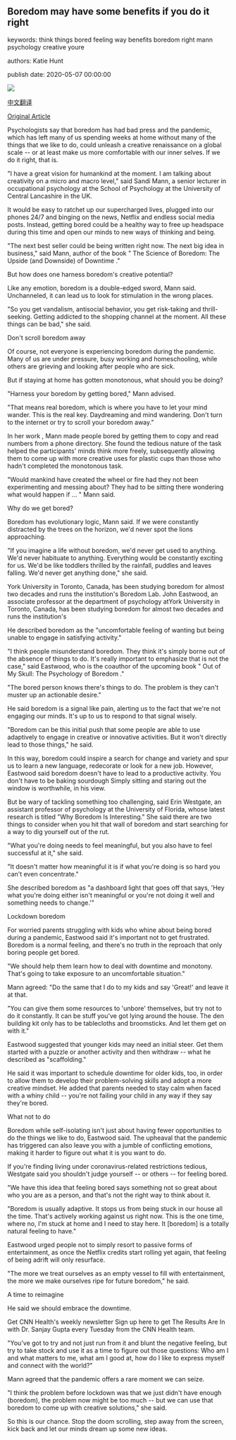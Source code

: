 ## Boredom may have some benefits if you do it right

keywords: think things bored feeling way benefits boredom right mann psychology creative youre

authors: Katie Hunt

publish date: 2020-05-07 00:00:00

![](https://cdn.cnn.com/cnnnext/dam/assets/200506124058-creativity-painting-stock-super-tease.jpg)

[中文翻译](Boredom%20may%20have%20some%20benefits%20if%20you%20do%20it%20right_zh.md)

[Original Article](https://edition.cnn.com/2020/05/07/health/boredom-benefits-quarantine-wellness/index.html)

Psychologists say that boredom has had bad press and the pandemic, which has left many of us spending weeks at home without many of the things that we like to do, could unleash a creative renaissance on a global scale -- or at least make us more comfortable with our inner selves. If we do it right, that is.

"I have a great vision for humankind at the moment. I am talking about creativity on a micro and macro level," said Sandi Mann, a senior lecturer in occupational psychology at the School of Psychology at the University of Central Lancashire in the UK.

It would be easy to ratchet up our supercharged lives, plugged into our phones 24/7 and binging on the news, Netflix and endless social media posts. Instead, getting bored could be a healthy way to free up headspace during this time and open our minds to new ways of thinking and being.

"The next best seller could be being written right now. The next big idea in business," said Mann, author of the book " The Science of Boredom: The Upside (and Downside) of Downtime ."

But how does one harness boredom's creative potential?

Like any emotion, boredom is a double-edged sword, Mann said. Unchanneled, it can lead us to look for stimulation in the wrong places.

"So you get vandalism, antisocial behavior, you get risk-taking and thrill-seeking. Getting addicted to the shopping channel at the moment. All these things can be bad," she said.

Don't scroll boredom away

Of course, not everyone is experiencing boredom during the pandemic. Many of us are under pressure, busy working and homeschooling, while others are grieving and looking after people who are sick.

But if staying at home has gotten monotonous, what should you be doing?

"Harness your boredom by getting bored," Mann advised.

"That means real boredom, which is where you have to let your mind wander. This is the real key. Daydreaming and mind wandering. Don't turn to the internet or try to scroll your boredom away."

In her work , Mann made people bored by getting them to copy and read numbers from a phone directory. She found the tedious nature of the task helped the participants' minds think more freely, subsequently allowing them to come up with more creative uses for plastic cups than those who hadn't completed the monotonous task.

"Would mankind have created the wheel or fire had they not been experimenting and messing about? They had to be sitting there wondering what would happen if ... " Mann said.

Why do we get bored?

Boredom has evolutionary logic, Mann said. If we were constantly distracted by the trees on the horizon, we'd never spot the lions approaching.

"If you imagine a life without boredom, we'd never get used to anything. We'd never habituate to anything. Everything would be constantly exciting for us. We'd be like toddlers thrilled by the rainfall, puddles and leaves falling. We'd never get anything done," she said.

York University in Toronto, Canada, has been studying boredom for almost two decades and runs the institution's Boredom Lab. John Eastwood, an associate professor at the department of psychology atYork University in Toronto, Canada, has been studying boredom for almost two decades and runs the institution's

He described boredom as the "uncomfortable feeling of wanting but being unable to engage in satisfying activity."

"I think people misunderstand boredom. They think it's simply borne out of the absence of things to do. It's really important to emphasize that is not the case," said Eastwood, who is the coauthor of the upcoming book " Out of My Skull: The Psychology of Boredom ."

"The bored person knows there's things to do. The problem is they can't muster up an actionable desire."

He said boredom is a signal like pain, alerting us to the fact that we're not engaging our minds. It's up to us to respond to that signal wisely.

"Boredom can be this initial push that some people are able to use adaptively to engage in creative or innovative activities. But it won't directly lead to those things," he said.

In this way, boredom could inspire a search for change and variety and spur us to learn a new language, redecorate or look for a new job. However, Eastwood said boredom doesn't have to lead to a productive activity. You don't have to be baking sourdough Simply sitting and staring out the window is worthwhile, in his view.

But be wary of tackling something too challenging, said Erin Westgate, an assistant professor of psychology at the University of Florida, whose latest research is titled "Why Boredom Is Interesting." She said there are two things to consider when you hit that wall of boredom and start searching for a way to dig yourself out of the rut.

"What you're doing needs to feel meaningful, but you also have to feel successful at it," she said.

"It doesn't matter how meaningful it is if what you're doing is so hard you can't even concentrate."

She described boredom as "a dashboard light that goes off that says, 'Hey what you're doing either isn't meaningful or you're not doing it well and something needs to change.'"

Lockdown boredom

For worried parents struggling with kids who whine about being bored during a pandemic, Eastwood said it's important not to get frustrated. Boredom is a normal feeling, and there's no truth in the reproach that only boring people get bored.

"We should help them learn how to deal with downtime and monotony. That's going to take exposure to an uncomfortable situation."

Mann agreed: "Do the same that I do to my kids and say 'Great\!' and leave it at that.

"You can give them some resources to 'unbore' themselves, but try not to do it constantly. It can be stuff you've got lying around the house. The den building kit only has to be tablecloths and broomsticks. And let them get on with it."

Eastwood suggested that younger kids may need an initial steer. Get them started with a puzzle or another activity and then withdraw -- what he described as "scaffolding."

He said it was important to schedule downtime for older kids, too, in order to allow them to develop their problem-solving skills and adopt a more creative mindset. He added that parents needed to stay calm when faced with a whiny child -- you're not failing your child in any way if they say they're bored.

What not to do

Boredom while self-isolating isn't just about having fewer opportunities to do the things we like to do, Eastwood said. The upheaval that the pandemic has triggered can also leave you with a jumble of conflicting emotions, making it harder to figure out what it is you want to do.

If you're finding living under coronavirus-related restrictions tedious, Westgate said you shouldn't judge yourself -- or others -- for feeling bored.

"We have this idea that feeling bored says something not so great about who you are as a person, and that's not the right way to think about it.

"Boredom is usually adaptive. It stops us from being stuck in our house all the time. That's actively working against us right now. This is the one time, where no, I'm stuck at home and I need to stay here. It [boredom] is a totally natural feeling to have."

Eastwood urged people not to simply resort to passive forms of entertainment, as once the Netflix credits start rolling yet again, that feeling of being adrift will only resurface.

"The more we treat ourselves as an empty vessel to fill with entertainment, the more we make ourselves ripe for future boredom," he said.

A time to reimagine

He said we should embrace the downtime.

Get CNN Health's weekly newsletter Sign up here to get The Results Are In with Dr. Sanjay Gupta every Tuesday from the CNN Health team.

"You've got to try and not just run from it and blunt the negative feeling, but try to take stock and use it as a time to figure out those questions: Who am I and what matters to me, what am I good at, how do I like to express myself and connect with the world?"

Mann agreed that the pandemic offers a rare moment we can seize.

"I think the problem before lockdown was that we just didn't have enough (boredom), the problem now might be too much -- but we can use that boredom to come up with creative solutions," she said.

So this is our chance. Stop the doom scrolling, step away from the screen, kick back and let our minds dream up some new ideas.